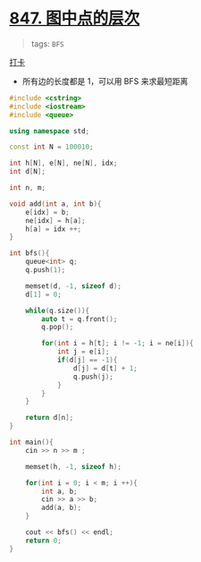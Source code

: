 # [847. 图中点的层次](https://www.acwing.com/problem/content/849/)

> tags: `BFS`

[打卡](https://www.acwing.com/activity/content/problem/content/910/1/)

- 所有边的长度都是 1，可以用 BFS 来求最短距离

```c++
#include <cstring>
#include <iostream>
#include <queue>

using namespace std;

const int N = 100010;

int h[N], e[N], ne[N], idx;
int d[N];

int n, m;

void add(int a, int b){
    e[idx] = b;
    ne[idx] = h[a];
    h[a] = idx ++;
}

int bfs(){
    queue<int> q;
    q.push(1);

    memset(d, -1, sizeof d);
    d[1] = 0;

    while(q.size()){
        auto t = q.front();
        q.pop();

        for(int i = h[t]; i != -1; i = ne[i]){
            int j = e[i];
            if(d[j] == -1){
                d[j] = d[t] + 1;
                q.push(j);
            }
        }
    }

    return d[n];
}

int main(){
    cin >> n >> m ;

    memset(h, -1, sizeof h);

    for(int i = 0; i < m; i ++){
        int a, b;
        cin >> a >> b;
        add(a, b);
    }

    cout << bfs() << endl;
    return 0;
}
```
